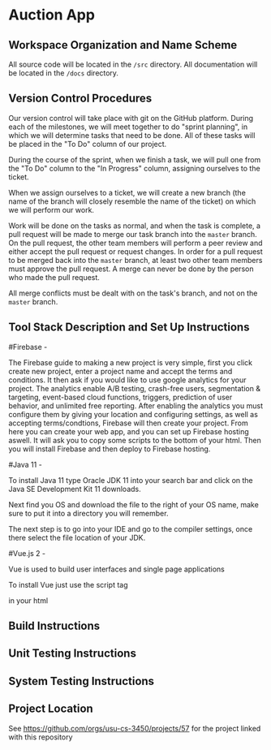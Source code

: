 Auction App
======

Workspace Organization and Name Scheme
------
All source code will be located in the ```/src``` directory.
All documentation will be located in the ```/docs``` directory.

Version Control Procedures
------
Our version control will take place with git on the GitHub platform.  During each of the milestones, we will meet together to do "sprint planning", in which we will determine tasks that need to be done.  All of these tasks will be placed in the "To Do" column of our project.

During the course of the sprint, when we finish a task, we will pull one from the "To Do" column to the "In Progress" column, assigning ourselves to the ticket.

When we assign ourselves to a ticket, we will create a new branch (the name of the branch will closely resemble the name of the ticket) on which we will perform our work.

Work will be done on the tasks as normal, and when the task is complete, a pull request will be made to merge our task branch into the ```master``` branch.  On the pull request, the other team members will perform a peer review and either accept the pull request or request changes.  In order for a pull request to be merged back into the ```master``` branch, at least two other team members must approve the pull request.  A merge can never be done by the person who made the pull request.

All merge conflicts must be dealt with on the task's branch, and not on the ```master``` branch.

Tool Stack Description and Set Up Instructions
------
#Firebase -

The Firebase guide to making a new project is very simple, first you click create new project, enter a project name and accept the terms and conditions. It then ask if you would like to use google analytics for your project. The analytics enable A/B testing, crash-free users, segmentation & targeting, event-based cloud functions, triggers, prediction of user behavior, and unlimited free reporting. After enabling the analytics you must configure them by giving your location and configuring settings, as well as accepting terms/condtions, Firebase will then create your project. From here you can create your web app, and you can set up Firebase hosting aswell. It will ask you to copy some scripts to the bottom of your html. Then you will install Firebase and then deploy to Firebase hosting.

#Java 11 -

To install Java 11 type Oracle JDK 11 into your search bar and click on the Java SE Development Kit 11 downloads.

Next find you OS and download the file to the right of your OS name, make sure to put it into a directory you will remember.

The next step is to go into your IDE and go to the compiler settings, once there select the file location of your JDK.

#Vue.js 2 -

Vue is used to build user interfaces and single page applications

To install Vue just use the script tag 
<script src="https://cdn.jsdelivr.net/npm/vue/dist/vue.js"></script>
in your html

Build Instructions
------

Unit Testing Instructions
------

System Testing Instructions
------

Project Location
------
See https://github.com/orgs/usu-cs-3450/projects/57 for the project linked with this repository
